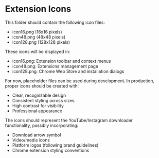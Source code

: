 # Extension Icons

This folder should contain the following icon files:
- icon16.png (16x16 pixels)
- icon48.png (48x48 pixels) 
- icon128.png (128x128 pixels)

These icons will be displayed in:
- icon16.png: Extension toolbar and context menus
- icon48.png: Extensions management page
- icon128.png: Chrome Web Store and installation dialogs

For now, placeholder files can be used during development. In production, proper icons should be created with:
- Clear, recognizable design
- Consistent styling across sizes
- High contrast for visibility
- Professional appearance

The icons should represent the YouTube/Instagram downloader functionality, possibly incorporating:
- Download arrow symbol
- Video/media icons
- Platform logos (following brand guidelines)
- Chrome extension styling conventions